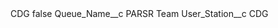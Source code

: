 <?xml version="1.0" encoding="UTF-8"?>
<CustomMetadata xmlns="http://soap.sforce.com/2006/04/metadata" xmlns:xsi="http://www.w3.org/2001/XMLSchema-instance" xmlns:xsd="http://www.w3.org/2001/XMLSchema">
    <label>CDG</label>
    <protected>false</protected>
    <values>
        <field>Queue_Name__c</field>
        <value xsi:type="xsd:string">PARSR Team</value>
    </values>
    <values>
        <field>User_Station__c</field>
        <value xsi:type="xsd:string">CDG</value>
    </values>
</CustomMetadata>
